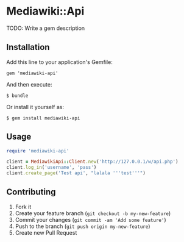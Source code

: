 # Mediawiki::Api

TODO: Write a gem description

## Installation

Add this line to your application's Gemfile:

    gem 'mediawiki-api'

And then execute:

    $ bundle

Or install it yourself as:

    $ gem install mediawiki-api

## Usage

```ruby
require 'mediawiki-api'

client = MediawikiApi::Client.new('http://127.0.0.1/w/api.php')
client.log_in('username', 'pass')
client.create_page('Test api', "lalala '''test'''")
```

## Contributing

1. Fork it
2. Create your feature branch (`git checkout -b my-new-feature`)
3. Commit your changes (`git commit -am 'Add some feature'`)
4. Push to the branch (`git push origin my-new-feature`)
5. Create new Pull Request
